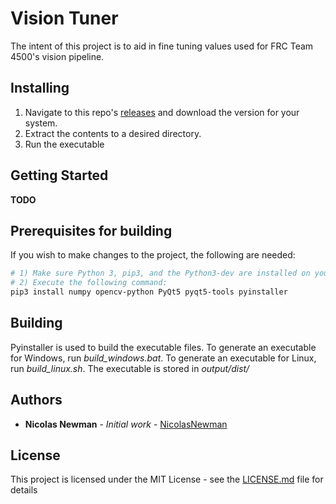# Vision Tuner

The intent of this project is to aid in fine tuning values used for FRC Team 4500's vision pipeline.

## Installing

1) Navigate to this repo's [releases](https://github.com/NicolasNewman/FRC-Vision-Tuner/releases) and download the version for your system.
2) Extract the contents to a desired directory.
3) Run the executable

## Getting Started

**TODO**

## Prerequisites for building

If you wish to make changes to the project, the following are needed:

```sh
# 1) Make sure Python 3, pip3, and the Python3-dev are installed on your OS
# 2) Execute the following command:
pip3 install numpy opencv-python PyQt5 pyqt5-tools pyinstaller
```
## Building

Pyinstaller is used to build the executable files. To generate an executable for Windows, run *build_windows.bat*. To generate an executable for Linux, run *build_linux.sh*. The executable is stored in *output/dist/*

## Authors

* **Nicolas Newman** - *Initial work* - [NicolasNewman](https://github.com/NicolasNewman)

## License

This project is licensed under the MIT License - see the [LICENSE.md](LICENSE.md) file for details

